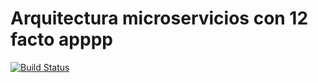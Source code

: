 # Arquitectura microservicios con 12 facto apppp


[![Build Status](https://travis-ci.org/abelthf/x-app.svg?branch=master)](https://travis-ci.org/abelthf/x-app)
